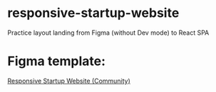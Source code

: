 # responsive-startup-website
Practice layout landing from Figma (without Dev mode) to React SPA

# Figma template:
[Responsive Startup Website (Community)](https://www.figma.com/design/ChJTqF3dm4tAOezkH4MABC/Responsive-Startup-Website-(Community))